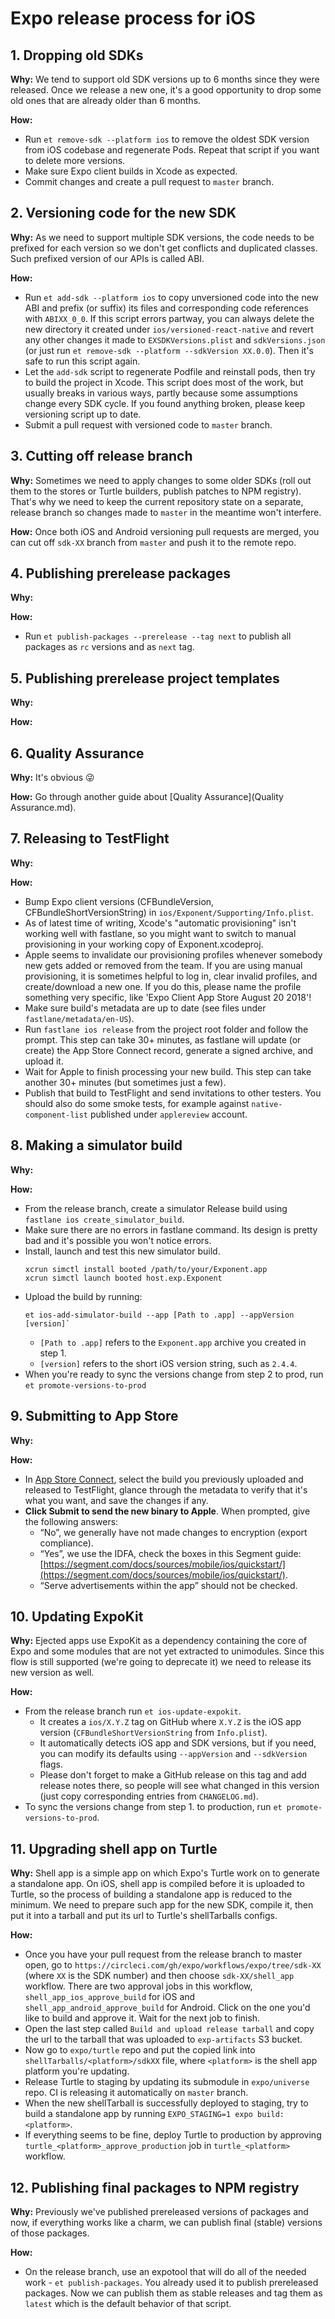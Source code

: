 # Expo release process for iOS

## 1. Dropping old SDKs

  **Why:** We tend to support old SDK versions up to 6 months since they were released. Once we release a   new one, it's a good opportunity to drop some old ones that are already older than 6 months.

  **How:**
  - Run `et remove-sdk --platform ios` to remove the oldest SDK version from iOS codebase and regenerate Pods. Repeat that script if you want to delete more versions.
  - Make sure Expo client builds in Xcode as expected.
  - Commit changes and create a pull request to `master` branch.

## 2. Versioning code for the new SDK

  **Why:** As we need to support multiple SDK versions, the code needs to be prefixed for each version so we don't get conflicts and duplicated classes. Such prefixed version of our APIs is called ABI.

  **How:**
  - Run `et add-sdk --platform ios` to copy unversioned code into the new ABI and prefix (or suffix) its files and corresponding code references with `ABIXX_0_0`. If this script errors partway, you can always delete the new directory it created under `ios/versioned-react-native` and revert any other changes it made to `EXSDKVersions.plist` and `sdkVersions.json` (or just run `et remove-sdk --platform --sdkVersion XX.0.0`). Then it's safe to run this script again.
  - Let the `add-sdk` script to regenerate Podfile and reinstall pods, then try to build the project in Xcode. This script does most of the work, but usually breaks in various ways, partly because some assumptions change every SDK cycle. If you found anything broken, please keep versioning script up to date.
  - Submit a pull request with versioned code to `master` branch.

## 3. Cutting off release branch

  **Why:** Sometimes we need to apply changes to some older SDKs (roll out them to the stores or Turtle builders, publish patches to NPM registry). That's why we need to keep the current repository state on a separate, release branch so changes made to `master` in the meantime won't interfere.

  **How:** Once both iOS and Android versioning pull requests are merged, you can cut off `sdk-XX` branch from `master` and push it to the remote repo.

## 4. Publishing prerelease packages

  **Why:** 

  **How:**
  - Run `et publish-packages --prerelease --tag next` to publish all packages as `rc` versions and as `next` tag.

## 5. Publishing prerelease project templates

  **Why:**

  **How:**

## 6. Quality Assurance

  **Why:** It's obvious 😜

  **How:** Go through another guide about [Quality Assurance](Quality Assurance.md).

## 7. Releasing to TestFlight

  **Why:**

  **How:**
  - Bump Expo client versions (CFBundleVersion, CFBundleShortVersionString) in `ios/Exponent/Supporting/Info.plist`.
  - As of latest time of writing, Xcode's "automatic provisioning" isn't working well with fastlane, so you might want to switch to manual provisioning in your working copy of Exponent.xcodeproj.
  - Apple seems to invalidate our provisioning profiles whenever somebody new gets added or removed from the team. If you are using manual provisioning, it is sometimes helpful to log in, clear invalid profiles, and create/download a new one. If you do this, please name the profile something very specific, like 'Expo Client App Store August 20 2018'!
  - Make sure build's metadata are up to date (see files under `fastlane/metadata/en-US`).
  - Run `fastlane ios release` from the project root folder and follow the prompt. This step can take 30+ minutes, as fastlane will update (or create) the App Store Connect record, generate a signed archive, and upload it.
  - Wait for Apple to finish processing your new build. This step can take another 30+ minutes (but sometimes just a few).
  - Publish that build to TestFlight and send invitations to other testers. You should also do some smoke tests, for example against `native-component-list` published under `applereview` account.

## 8. Making a simulator build

  **Why:**

  **How:**
  - From the release branch, create a simulator Release build using `fastlane ios create_simulator_build`.
  - Make sure there are no errors in fastlane command. Its design is pretty bad and it's possible you won't notice errors.
  - Install, launch and test this new simulator build.
    ```
    xcrun simctl install booted /path/to/your/Exponent.app
    xcrun simctl launch booted host.exp.Exponent
    ```
  - Upload the build by running:
    ```
    et ios-add-simulator-build --app [Path to .app] --appVersion [version]`
    ```
    - `[Path to .app]` refers to the `Exponent.app` archive you created in step 1.
    - `[version]` refers to the short iOS version string, such as `2.4.4`.
  - When you're ready to sync the versions change from step 2 to prod, run `et promote-versions-to-prod`

## 9. Submitting to App Store

  **Why:**
  
  **How:**
  - In [App Store Connect](https://appstoreconnect.apple.com), select the build you previously uploaded and released to TestFlight, glance through the metadata to verify that it's what you want, and save the changes if any.
  - **Click Submit to send the new binary to Apple**. When prompted, give the following answers:
    - “No”, we generally have not made changes to encryption (export compliance).
    - “Yes”, we use the IDFA, check the boxes in this Segment guide: [https://segment.com/docs/sources/mobile/ios/quickstart/](https://segment.com/docs/sources/mobile/ios/quickstart/).
    - “Serve advertisements within the app” should not be checked.

## 10. Updating ExpoKit

  **Why:** Ejected apps use ExpoKit as a dependency containing the core of Expo and some modules that are not yet extracted to unimodules. Since this flow is still supported (we're going to deprecate it) we need to release its new version as well.

  **How:**
  - From the release branch run `et ios-update-expokit`.
    - It creates a `ios/X.Y.Z` tag on GitHub where `X.Y.Z` is the iOS app version (`CFBundleShortVersionString` from `Info.plist`).
    - It automatically detects iOS app and SDK versions, but if you need, you can modify its defaults using `--appVersion` and `--sdkVersion` flags.
    - Please don't forget to make a GitHub release on this tag and add release notes there, so people will see what changed in this version (just copy corresponding entries from `CHANGELOG.md`).
  - To sync the versions change from step 1. to production, run `et promote-versions-to-prod`.

## 11. Upgrading shell app on Turtle

  **Why:** Shell app is a simple app on which Expo's Turtle work on to generate a standalone app. On iOS, shell app is compiled before it is uploaded to Turtle, so the process of building a standalone app is reduced to the minimum. We need to prepare such app for the new SDK, compile it, then put it into a tarball and put its url to Turtle's shellTarballs configs.
  
  **How:**
  - Once you have your pull request from the release branch to master open, go to `https://circleci.com/gh/expo/workflows/expo/tree/sdk-XX` (where `XX` is the SDK number) and then choose `sdk-XX/shell_app` workflow. There are two approval jobs in this workflow, `shell_app_ios_approve_build` for iOS and `shell_app_android_approve_build` for Android. Click on the one you'd like to build and approve it. Wait for the next job to finish.
  - Open the last step called `Build and upload release tarball` and copy the url to the tarball that was uploaded to `exp-artifacts` S3 bucket.
  - Now go to `expo/turtle` repo and put the copied link into `shellTarballs/<platform>/sdkXX` file, where `<platform>` is the shell app platform you're updating.
  - Release Turtle to staging by updating its submodule in `expo/universe` repo. CI is releasing it automatically on `master` branch.
  - When the new shellTarball is successfully deployed to staging, try to build a standalone app by running `EXPO_STAGING=1 expo build:<platform>`.
  - If everything seems to be fine, deploy Turtle to production by approving `turtle_<platform>_approve_production` job in `turtle_<platform>` workflow.

## 12. Publishing final packages to NPM registry

  **Why:** Previously we've published prereleased versions of packages and now, if everything works like a charm, we can publish final (stable) versions of those packages.
  
  **How:**
  - On the release branch, use an expotool that will do all of the needed work - `et publish-packages`. You already used it to publish prereleased packages. Now we can publish them as stable releases and tag them as `latest` which is the default behavior of that script.
